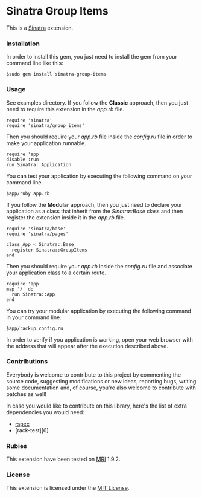 # Sinatra Group Items

This is a [Sinatra][1] extension.

### Installation
In order to install this gem, you just need to install the gem from your command line like this:
  
    $sudo gem install sinatra-group-items

### Usage

See examples directory.
If you follow the __Classic__ approach, then you just need to require this extension in the *app.rb* file.

    require 'sinatra'
    require 'sinatra/group_items'
    
Then you should require your *app.rb* file inside the *config.ru* file in order to make your application runnable.

    require 'app'
    disable :run
    run Sinatra::Application

You can test your application by executing the following command on your command line.

    $app/ruby app.rb
    
If you follow the __Modular__ approach, then you just need to declare your application as a class
that inherit from the *Sinatra::Base* class and then register the extension inside it in the *app.rb* file.

    require 'sinatra/base'
    require 'sinatra/pages'
    
    class App < Sinatra::Base
      register Sinatra::GroupItems
    end

Then you should require your *app.rb* inside the *config.ru* file and associate your application class to a certain route.

    require 'app'
    map '/' do
      run Sinatra::App
    end

You can try your modular application by executing the following command in your command line.

    $app/rackup config.ru
  
In order to verify if you application is working, open your web browser with the address
that will appear after the execution described above.


### Contributions
Everybody is welcome to contribute to this project by commenting the source code,
suggesting modifications or new ideas, reporting bugs, writing some documentation and, of course,
you're also welcome to contribute with patches as well!

In case you would like to contribute on this library, here's the list of extra dependencies you would need:

* [rspec][5]
* [rack-test][6]

### Rubies
This extension have been tested on [MRI][8] 1.9.2.

### License
This extension is licensed under the [MIT License][9].

[1]: http://www.sinatrarb.com/
[4]: http://rack.rubyforge.org/
[5]: http://rspec.info/
[8]: http://www.ruby-lang.org/en/
[9]: http://creativecommons.org/licenses/MIT/
